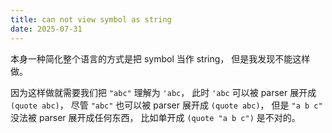 ```yaml
---
title: can not view symbol as string
date: 2025-07-31
---
```


本身一种简化整个语言的方式是把 symbol 当作 string，
但是我发现不能这样做。

因为这样做就需要我们把 `"abc"` 理解为 `'abc`，
此时 `'abc` 可以被 parser 展开成 `(quote abc)`，
尽管 `"abc"` 也可以被 parser 展开成 `(quote abc)`，
但是 `"a b c"` 没法被 parser 展开成任何东西，
比如单开成 `(quote "a b c")` 是不对的。
